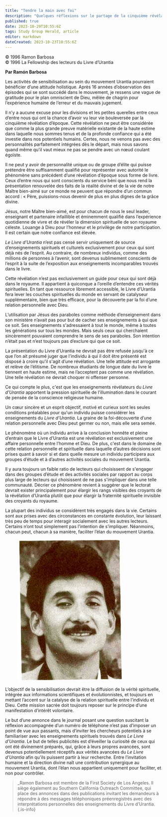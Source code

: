 ```yaml
---
title: "Tendre la main avec foi"
description: "Quelques réflexions sur le partage de la cinquième révélation d’époque"
published: true
date: 2023-10-29T10:55:6Z
tags: Study Group Herald, article
editor: markdown
dateCreated: 2023-10-23T10:55:6Z
---
```


<p class="v-card v-sheet theme--light grey lighten-3 px-2">© 1996 Ramon Barbosa<br>© 1996 La Fellowship des lecteurs du Livre d’Urantia</p>


**Par Ramón Barbosa**

Les activités de sensibilisation au sein du mouvement Urantia pourraient bénéficier d’une attitude holistique. Après 16 années d’observation des épisodes qui se sont succédé dans le mouvement, je ressens une vague de gratitude pour le plan omniscient de Dieu, mêlée de chagrin pour l’expérience humaine de l’erreur et du mauvais jugement.

Il n’y a aucune excuse pour les divisions et les petites querelles entre ceux d’entre nous qui ont la chance d’avoir vu leur vie bouleversée par la cinquième révélation d’époque. Cette révélation ne peut être considérée que comme la plus grande preuve matérielle existante de la haute estime dans laquelle nous sommes tenus et de la profonde confiance qui a été investie dans nos potentiels humains. Certes, nous ne venons pas avec des personnalités parfaitement intégrées dès le départ, mais nous savons quand même qu'il vaut mieux ne pas se pendre avec un nœud coulant égoïste.

Il ne peut y avoir de personnalité unique ou de groupe d’élite qui puisse prétendre être suffisamment qualifié pour représenter avec autorité le phénomène sans précédent d’une révélation d’époque sous forme de livre. Ceux d’entre nous qui sont conscients du service béni que nous rend la présentation renouvelée des faits de la réalité divine et de la vie de notre Maître bien-aimé sur ce monde ne peuvent que répondre d’un commun accord : « Père, puissions-nous devenir de plus en plus dignes de ta grâce divine.

Jésus, notre Maître bien-aimé, est pour chacun de nous le seul leader, enseignant et partenaire infaillible et éminemment qualifié dans l’expérience quotidienne de vivre et de révéler la dimension spirituelle de son royaume céleste. Louange à Dieu pour l’honneur et le privilège de notre participation. Il est certain que notre confiance est élevée.

_Le Livre d’Urantia_ n’est pas censé servir uniquement de source d’enseignements spirituels et culturels exclusivement pour ceux qui sont déjà nés de l’esprit. Au contraire, de nombreux individus, comme des millions de personnes à l’avenir, sont devenus sublimement conscients de l’esprit à la suite de l’exposition aux enseignements incomparables trouvés dans le livre.

Cette révélation n’est pas exclusivement un guide pour ceux qui sont déjà dans le royaume. Il appartient à quiconque a l’oreille d’entendre ces vérités spirituelles. En tant que ressource librement accessible, le Livre d’Urantia fera lever les couches spirituelles du monde en servant de catalyseur supplémentaire, bien que très efficace, pour la découverte par la foi d’une relation personnelle avec Dieu.

L’utilisation par Jésus des paraboles comme méthode d’enseignement dans son ministère n’avait pas pour but de cacher ses enseignements à qui que ce soit. Ses enseignements s'adressaient à tout le monde, même à toutes les générations sur tous les mondes. Mais seuls ceux qui cherchaient sincèrement pouvaient comprendre le sens de ses paraboles. Son intention n’était pas et n’est toujours pas d’exclure qui que ce soit.

La présentation du Livre d’Urantia ne devrait pas être refusée jusqu'à ce que l’on ait présumé juger que l’individu à qui il doit être présenté est disposé à croire qu'il s'agit d’une révélation. Une telle attitude est arrogante et relève de l’élitisme. De nombreux étudiants de longue date du livre le tiennent en haute estime, mais ne l’acceptent pas comme une révélation. Une telle révélation ne devrait choquer ni offenser personne.

Ce qui compte le plus, c'est que les enseignements révélateurs du _Livre d’Urantia_ apportent la pression spirituelle de l’illumination dans le courant de pensée de la conscience religieuse humaine.

Un cœur sincère et un esprit objectif, motivé et curieux sont les seules conditions préalables pour qu'un individu puisse considérer les enseignements du _Livre d’Urantia_. La graine de la foi-découverte d’une relation personnelle avec Dieu peut germer ou non, mais elle sera semée.

Le phénomène où un individu arrive à la conclusion honnête et pleine d’entrain que le Livre d’Urantia est une révélation est exclusivement une affaire personnelle entre l’homme et Dieu. De plus, c'est dans le domaine de cette relation personnelle et spirituelle dans laquelle d’autres décisions sont prises quant à savoir si et dans quelle mesure un individu participera aux groupes d’étude et à d’autres activités sociales du mouvement Urantia.

Il y aura toujours un faible ratio de lecteurs qui choisissent de s'engager dans des groupes d’étude et des activités sociales par rapport au corps plus large de lecteurs qui choisissent de ne pas s'impliquer dans une telle communauté. Décrier ce phénomène revient à suggérer que le lectorat devrait exister principalement pour élargir les rangs visibles des croyants de la révélation d’Urantia plutôt que pour élargir la fraternité spirituelle invisible des croyants du royaume.

La plupart des individus se considèrent très engagés dans la vie. Certains sont aux prises avec des circonstances en constante évolution, leur laissant très peu de temps pour interagir socialement avec les autres lecteurs. Certains n’ont tout simplement pas l’intention de s’impliquer. Néanmoins, chacun peut, chacun à sa manière, faciliter l’élan du mouvement Urantia.

<figure id="Figure_1" class="image urantiapedia">
<img src="/image/article/Study_Group_Herald/Ramon_Barbosa.jpg">
</figure>

L’objectif de la sensibilisation devrait être la diffusion de la vérité spirituelle, intégrée aux informations scientifiques et évolutionnistes, et toujours en mettant l’accent sur la catalyse de la relation spirituelle entre l’individu et Dieu. Cette mission sacrée doit toujours reposer sur le principe d’une manifestation d’intérêt volontaire.

Le but d’une annonce dans le journal posant une question suscitant la réflexion accompagnée d’un numéro de téléphone n’est pas d’imposer un point de vue aux passants, mais d’inviter les chercheurs potentiels à se familiariser avec les enseignements spirituels trouvés dans _Le Livre d’Urantia_. Le but de telles publicités est d’éveiller la curiosité de ceux qui ont été divinement préparés, qui, grâce à leurs propres avancées, sont devenus potentiellement réceptifs aux vérités avancées du _Le Livre d’Urantia_ afin qu'ils puissent partir à leur recherche. Entre l’invitation humaine et la direction divine naît une contribution synergique au mouvement Urantia, dont l’élan nous appartient uniquement pour faciliter, et non pour contrôler.

> _Ramon Barbosa est membre de la First Society de Los Angeles. Il siège également au Southern California Outreach Committee, qui place des annonces dans des publications invitant les demandeurs à répondre à des messages téléphoniques préenregistrés avec des interprétations personnelles des enseignements du Livre d’Urantia.
{.is-info}

